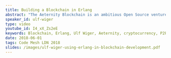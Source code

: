 ```yaml
---
title: Building a Blockchain in Erlang
abstract: "The Aeternity Blockchain is an ambitious Open Source venture, developing a system where the most exciting features in the blockchain space come together as first-class objects. In this talk, we will illustrate with architecture highlights and implementation details what this means, and how we chose to build it in Erlang."
speaker_id: ulf-wiger
type: video
youtube_id: I4_xX_Zs2eE
keywords: Blockchain, Erlang, Ulf Wiger, Aeternity, cryptocurrency, P2P, peer to peer,
date: 2018-06-01
tags: Code Mesh LDN 2018
slides: /images/ulf-wiger-using-erlang-in-blockchain-development.pdf
---
```


